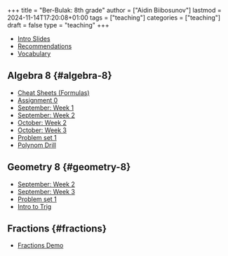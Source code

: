 +++
title = "Ber-Bulak: 8th grade"
author = ["Aidin Biibosunov"]
lastmod = 2024-11-14T17:20:08+01:00
tags = ["teaching"]
categories = ["teaching"]
draft = false
type = "teaching"
+++

-   [Intro Slides](/reveal_js_talks/intro_me/intro.html)
-   [Recommendations](/html_files/recommendations.html)
-   [Vocabulary](/pdf_files/berbulak/algebra_8/assignments/vocab.html)


## Algebra 8 {#algebra-8}

-   [Cheat Sheets (Formulas)](/pdf_files/berbulak/algebra_8/assignments/cheatsheets.html)
-   [Assignment 0](/pdf_files/berbulak/algebra_8/assignments/week1_asst0.html)
-   [September: Week 1 ](/pdf_files/berbulak/algebra_8/assignments/week1_lesson1.html)
-   [September: Week 2](/pdf_files/berbulak/algebra_8/assignments/algebra8_week2.html)
-   [October: Week 2](/pdf_files/berbulak/algebra_8/assignments/algebra8_week6.html)
-   [October: Week 3](/pdf_files/berbulak/algebra_8/assignments/algebra8_week7.html)
-   [Problem set 1](/pdf_files/berbulak/algebra_8/assignments/algebra8_PS1.html)
-   [Polynom Drill](/pdf_files/berbulak/algebra_8/assignments/algebra8_polynom_drill.html)


## Geometry 8 {#geometry-8}

-   [September: Week 2](/pdf_files/berbulak/geometry_8/geometry8_week2.html)
-   [September: Week 3](/pdf_files/berbulak/geometry_8/geometry8_week3.html)
-   [Problem set 1](/pdf_files/berbulak/geometry_8/geometry8_PS1.html)
-   [Intro to Trig](/pdf_files/berbulak/geometry_8/geometry8_intro_trig.html)


## Fractions {#fractions}

-   [Fractions Demo](/pdf_files/berbulak/algebra_8/assignments/fractions_demo.html)